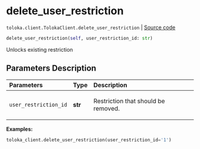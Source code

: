 # delete_user_restriction
`toloka.client.TolokaClient.delete_user_restriction` | [Source code](https://github.com/Toloka/toloka-kit/blob/v0.1.24/src/client.py#L44)

```python
delete_user_restriction(self, user_restriction_id: str)
```

Unlocks existing restriction

## Parameters Description

| Parameters | Type | Description |
| :----------| :----| :-----------|
`user_restriction_id`|**str**|<p>Restriction that should be removed.</p>

**Examples:**

```python
toloka_client.delete_user_restriction(user_restriction_id='1')
```
